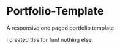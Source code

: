 # Portfolio-Template
A responsive one paged portfolio template

I created this for fun! nothing else.
